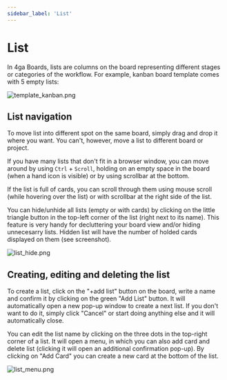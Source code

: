 ```yaml
---
sidebar_label: 'List'
---
```


# List
In 4ga Boards, lists are columns on the board representing different stages or categories of the workflow. For example, kanban board template comes with 5 empty lists:

![template_kanban.png](@site/pictures/templatekanban_en.png)

## List navigation
To move list into different spot on the same board, simply drag and drop it where you want. You can't, however, move a list to different board or project.

If you have many lists that don't fit in a browser window, you can move around by using `Ctrl` + `Scroll`, holding on an empty space in the board (when a hand icon is visible) or by using scrollbar at the bottom.

If the list is full of cards, you can scroll through them using mouse scroll (while hovering over the list) or with scrollbar at the right side of the list.

You can hide/unhide all lists (empty or with cards) by clicking on the little triangle button in the top-left corner of the list (right next to its name). This feature is very handy for decluttering your board view and/or hiding unnecesarry lists. Hidden list will have the number of holded cards displayed on them (see screenshot).

![list_hide.png](@site/pictures/listhide_en.png)

## Creating, editing and deleting the list
To create a list, click on the "+add list" button on the board, write a name and confirm it by clicking on the green "Add List" button. It will automatically open a new pop-up window to create a next list. If you don't want to do it, simply click "Cancel" or start doing anything else and it will automatically close.

You can edit the list name by clicking on the three dots in the top-right corner of a list. It will open a menu, in which you can also add card and delete list (clicking it will open an additional confirmation pop-up). By clicking on "Add Card" you can create a new card at the bottom of the list.

![list_menu.png](@site/pictures/listmenu_en.png)
